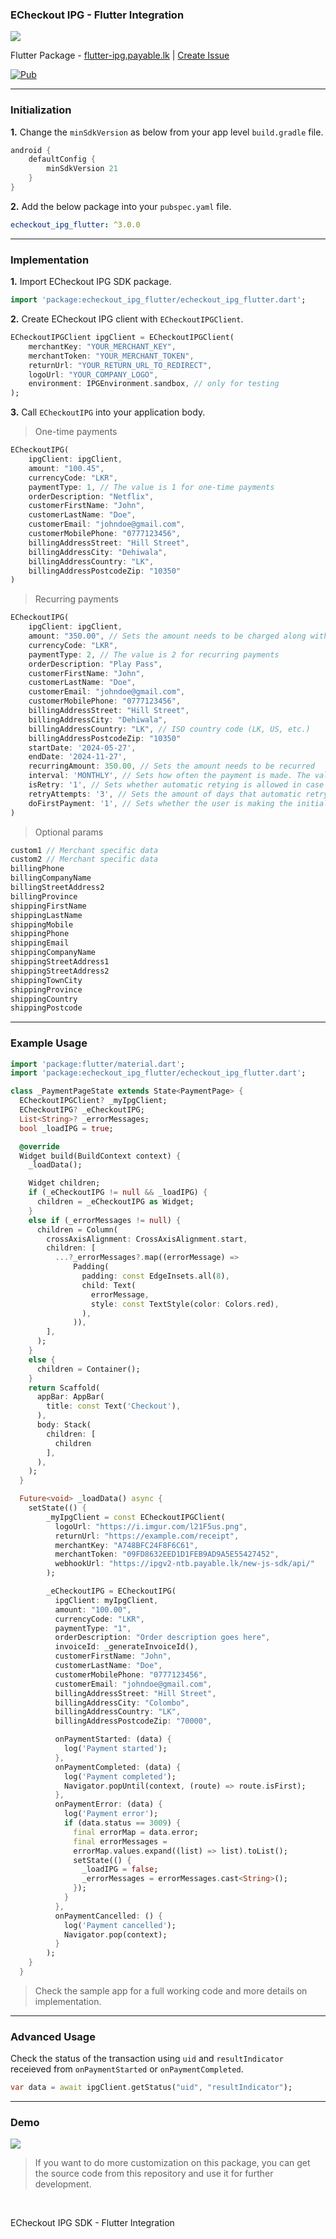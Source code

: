 ### ECheckout IPG - Flutter Integration

![](https://i.imgur.com/ERpCDa7.png)

Flutter Package - [flutter-ipg.payable.lk](https://flutter-ipg.payable.lk) | [Create Issue](https://github.com/payable/flutter-ipg/issues/new)

[![Pub](https://img.shields.io/pub/v/payable_ipg_flutter.svg)](https://pub.dev/packages/payable_ipg_flutter)

<hr/>

### Initialization

<b>1.</b> Change the `minSdkVersion` as below from your app level `build.gradle` file.

```gradle
android {
    defaultConfig {
        minSdkVersion 21
    }
}
```

<b>2.</b> Add the below package into your `pubspec.yaml` file.

```yaml
echeckout_ipg_flutter: ^3.0.0
```

<hr/>

### Implementation

<b>1.</b> Import ECheckout IPG SDK package.

```dart
import 'package:echeckout_ipg_flutter/echeckout_ipg_flutter.dart';
```

<b>2.</b> Create ECheckout IPG client with `ECheckoutIPGClient`.

```dart 
ECheckoutIPGClient ipgClient = ECheckoutIPGClient(
    merchantKey: "YOUR_MERCHANT_KEY",
    merchantToken: "YOUR_MERCHANT_TOKEN",
    returnUrl: "YOUR_RETURN_URL_TO_REDIRECT",
    logoUrl: "YOUR_COMPANY_LOGO",
    environment: IPGEnvironment.sandbox, // only for testing
);
```

<b>3.</b> Call `ECheckoutIPG` into your application body.

> One-time payments
```dart
ECheckoutIPG(
    ipgClient: ipgClient,
    amount: "100.45",
    currencyCode: "LKR",
    paymentType: 1, // The value is 1 for one-time payments
    orderDescription: "Netflix",
    customerFirstName: "John",
    customerLastName: "Doe",
    customerEmail: "johndoe@gmail.com",
    customerMobilePhone: "0777123456",
    billingAddressStreet: "Hill Street",
    billingAddressCity: "Dehiwala",
    billingAddressCountry: "LK",
    billingAddressPostcodeZip: "10350"
)
```


> Recurring payments
```dart
ECheckoutIPG(
    ipgClient: ipgClient,
    amount: "350.00", // Sets the amount needs to be charged along with this payment
    currencyCode: "LKR",
    paymentType: 2, // The value is 2 for recurring payments
    orderDescription: "Play Pass",
    customerFirstName: "John",
    customerLastName: "Doe",
    customerEmail: "johndoe@gmail.com",
    customerMobilePhone: "0777123456",
    billingAddressStreet: "Hill Street",
    billingAddressCity: "Dehiwala",
    billingAddressCountry: "LK", // ISO country code (LK, US, etc.)
    billingAddressPostcodeZip: "10350"
    startDate: '2024-05-27',
    endDate: '2024-11-27',
    recurringAmount: 350.00, // Sets the amount needs to be recurred 
    interval: 'MONTHLY', // Sets how often the payment is made. The value can be MONTHLY, QUARTERLY or ANNUALLY.
    isRetry: '1', // Sets whether automatic retying is allowed in case of a payment fails. (1 - allowed, 0 - not allowed)
    retryAttempts: '3', // Sets the amount of days that automatic retrying will be performed. (max: 5)
    doFirstPayment: '1', // Sets whether the user is making the initial payment of this subscription along with this payment. 
)
```

> Optional params
```dart
custom1 // Merchant specific data
custom2 // Merchant specific data
billingPhone
billingCompanyName
billingStreetAddress2
billingProvince
shippingFirstName
shippingLastName
shippingMobile
shippingPhone
shippingEmail
shippingCompanyName
shippingStreetAddress1
shippingStreetAddress2
shippingTownCity
shippingProvince
shippingCountry
shippingPostcode
```

<hr/>

### Example Usage

```dart
import 'package:flutter/material.dart';
import 'package:echeckout_ipg_flutter/echeckout_ipg_flutter.dart';

class _PaymentPageState extends State<PaymentPage> {
  ECheckoutIPGClient? _myIpgClient;
  ECheckoutIPG? _eCheckoutIPG;
  List<String>? _errorMessages;
  bool _loadIPG = true;

  @override
  Widget build(BuildContext context) {
    _loadData();

    Widget children;
    if (_eCheckoutIPG != null && _loadIPG) {
      children = _eCheckoutIPG as Widget;
    }
    else if (_errorMessages != null) {
      children = Column(
        crossAxisAlignment: CrossAxisAlignment.start,
        children: [
          ...?_errorMessages?.map((errorMessage) =>
              Padding(
                padding: const EdgeInsets.all(8),
                child: Text(
                  errorMessage,
                  style: const TextStyle(color: Colors.red),
                ),
              )),
        ],
      );
    }
    else {
      children = Container();
    }
    return Scaffold(
      appBar: AppBar(
        title: const Text('Checkout'),
      ),
      body: Stack(
        children: [
          children
        ],
      ),
    );
  }

  Future<void> _loadData() async {
    setState(() {
        _myIpgClient = const ECheckoutIPGClient(
          logoUrl: "https://i.imgur.com/l21F5us.png",
          returnUrl: "https://example.com/receipt",
          merchantKey: "A748BFC24F8F6C61",
          merchantToken: "09FD8632EED1D1FEB9AD9A5E55427452",
          webhookUrl: "https://ipgv2-ntb.payable.lk/new-js-sdk/api/"
        );

        _eCheckoutIPG = ECheckoutIPG(
          ipgClient: myIpgClient,
          amount: "100.00",
          currencyCode: "LKR",
          paymentType: "1",
          orderDescription: "Order description goes here",
          invoiceId: _generateInvoiceId(),
          customerFirstName: "John",
          customerLastName: "Doe",
          customerMobilePhone: "0777123456",
          customerEmail: "johndoe@gmail.com",
          billingAddressStreet: "Hill Street",
          billingAddressCity: "Colombo",
          billingAddressCountry: "LK",
          billingAddressPostcodeZip: "70000",

          onPaymentStarted: (data) {
            log('Payment started');
          },
          onPaymentCompleted: (data) {
            log('Payment completed');
            Navigator.popUntil(context, (route) => route.isFirst);
          },
          onPaymentError: (data) {
            log('Payment error');
            if (data.status == 3009) {
              final errorMap = data.error;
              final errorMessages =
              errorMap.values.expand((list) => list).toList();
              setState(() {
                _loadIPG = false;
                _errorMessages = errorMessages.cast<String>();
              });
            }
          },
          onPaymentCancelled: () {
            log('Payment cancelled');
            Navigator.pop(context);
          }
        );
    }
  }
```
> Check the sample app for a full working code and more details on implementation.

<hr/>

### Advanced Usage

Check the status of the transaction using `uid` and `resultIndicator` receieved from `onPaymentStarted` or `onPaymentCompleted`.

```dart
var data = await ipgClient.getStatus("uid", "resultIndicator");
```

<hr/>

### Demo

![](https://raw.githubusercontent.com/payable/flutter-ipg/master/screen.gif)

> If you want to do more customization on this package, you can get the source code from this repository and use it for further development.

<br>

ECheckout IPG SDK - Flutter Integration

